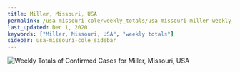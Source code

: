```yaml
---
title: Miller, Missouri, USA
permalink: /usa-missouri-cole/weekly_totals/usa-missouri-miller-weekly_totals.html
last_updated: Dec 1, 2020
keywords: ["Miller, Missouri, USA", "weekly totals"]
sidebar: usa-missouri-cole_sidebar
---
```


![Weekly Totals of Confirmed Cases for Miller, Missouri, USA](/covid_tracker/images/graphs/usa-missouri-miller-weekly_totals_graph.png)
